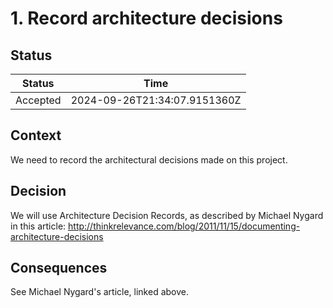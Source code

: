 ﻿# 1. Record architecture decisions

## Status

| Status   | Time                         |
| -------- | ---------------------------- |
| Accepted | 2024-09-26T21:34:07.9151360Z |

## Context

We need to record the architectural decisions made on this project.

## Decision

We will use Architecture Decision Records, as described by Michael Nygard in
this article:
http://thinkrelevance.com/blog/2011/11/15/documenting-architecture-decisions

## Consequences

See Michael Nygard's article, linked above.
